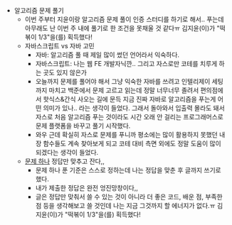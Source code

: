 - 알고리즘 문제 풀기
  - 이번 주부터 지윤이랑 알고리즘 문제 풀이 인증 스터디를 하기로 해서.. 푸는데 아무래도 난 이번 주 내에 풀기로 한 조건을 못채울 것 같다ㅠ 김지윤(이)가 "떡볶이 1/3"을(를) 획득했다!
  - 자바스크립트 vs 자바 고민
    - 자바: 알고리즘 풀 때 제일 많이 썼던 언어라서 익숙하다.
    - 자바스크립트: 나는 웹 FE 개발자닉깐.. 그리고 자스로만 코테를 치루게 하는 곳도 있지 않은가
    - 오늘까지 문제를 풀어야 해서 그냥 익숙한 자바를 쓰려고 인텔리제이 세팅까지 마치고 백준에서 문제 고르고 읽는데 정말 너무너무 졸려서 편의점에서 핫식스&간식 사오는 길에 문득 지금 진짜 자바로 알고리즘을 푸는게 어떤 의미가 있나.. 라는 생각이 들었다. 그래서 돌아와서 입출력 몰라도 돼서 자스로 처음 알고리즘 푸는 것이라도 시간 오래 안 걸리는 프로그래머스로 문제 플랫폼을 바꾸고 풀기 시작했다.
    - 와우 근데 확실히 자스로 문제를 푸니까 평소에는 많이 활용하지 못했던 내장 함수들도 계속 찾아보게 되고 코테 대비 측면 외에도 정말 도움이 많이 되겠다는 생각이 들었다.
  - [문제 하나](https://programmers.co.kr/learn/courses/30/lessons/42862) 정답만 맞추고 잔다,,
    - 문제 하나 푼 기준은 스스로 정하는데 나는 정답을 맞춘 후 글까지 쓰기로 했다.
    - 내가 제출한 정답은 완전 엉진망창이다,,
    - 글은 정답만 맞춰서 쓸 수 있는 것이 아니라 더 좋은 코드, 배운 점, 부족한 점 등을 생각해보고 쓸 것인데 나는 지금 그것까지 할 에너지가 없다.ㅠ 김지윤(이)가 "떡볶이 1/3"을(를) 획득했다!
